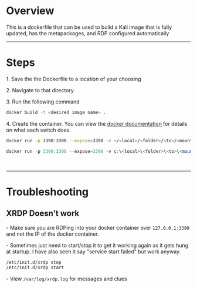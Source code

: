 # Overview
This is a dockerfile that can be used to build a Kali image that is fully updated, has the metapackages, and RDP configured automatically
<br>

-----
# Steps
1\. Save the the Dockerfile to a location of your choosing

2\. Navigate to that directory

3\. Run the following command
```bash
docker build -t <desired image name> .
```

4\. Create the container. You can view the [docker documentation](https://docs.docker.com/) for details on what each switch does.
```bash
docker run -p 3390:3390 --expose=3390 -v ~/<local>/<folder>/<to>/<mount>:/mnt/<folder on docker to access host folder from> --name <desired container name> --security-opt seccomp=unconfined --cap-add=net_admin --device=/dev/net/tun -it <image name from step 3> /bin/bash
```

```powershell
docker run -p 3390:3390 --expose=3390 -v c:\<local>\<folder>\<to>\<mount>:\mnt\<folder on docker to access host folder from> --name <desired container name> --security-opt seccomp=unconfined --cap-add=net_admin --device=/dev/net/tun -it <image name from step 3> /bin/bash
```
<br>

-----
# Troubleshooting
## XRDP Doesn't work
\- Make sure you are RDPing into your docker container over `127.0.0.1:3390` and not the IP of the docker container.

\- Sometimes just need to start/stop it to get it working again as it gets hung at startup. I have also seen it say "service start failed" but work anyway.
```bash
/etc/init.d/xrdp stop
/etc/init.d/xrdp start
```

\- View `/var/log/xrdp.log` for messages and clues
